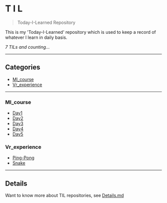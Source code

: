 # T I L
> Today-I-Learned Repository

This is my 'Today-I-Learned' repository which is used to keep a record of whatever I learn in daily basis. 

_7 TILs and counting..._
    
---
## Categories

* [Ml_course](#ml_course)
* [Vr_experience](#vr_experience)

      
---

### Ml_course

- [Day1](ml_course/Day1.md)
- [Day2](ml_course/Day2.md)
- [Day3](ml_course/Day3.md)
- [Day4](ml_course/Day4.md)
- [Day5](ml_course/Day5.md)

### Vr_experience

- [Ping-Pong](vr_experience/Ping-Pong.md)
- [Snake](vr_experience/Snake.md)


      
---

## Details
Want to know more about TIL repositories, see [Details.md](https://github.com/Pranav-Khurana/TIL/blob/master/Details.md) 
